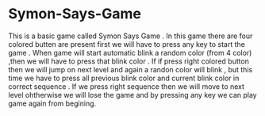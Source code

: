 # Symon-Says-Game

This is a basic game called Symon Says Game . In this game there are four colored butten are present first we will have to press any key to start the game . When game will start automatic blink a random color (from 4 color) ,then we will have to press that blink color . If if press right colored button then we will jump on next level and again a randon color will blink , but this time we have to press all previous blink color and current blink color in correct sequence . If we press right sequence then we will move to next level ohtherwise we will lose the game and by pressing any key we can play game again from begining.
